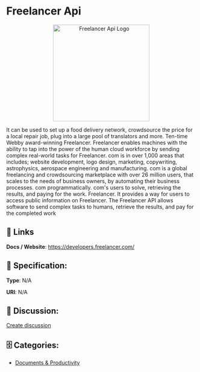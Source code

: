 # Freelancer Api
<p align="center">
    <img width="256" src="https://raw.githubusercontent.com/apis-list/apis-list/main/apis/freelancer-api/logo_256x256.png" alt="Freelancer Api Logo"/>
</p>

It can be used to set up a food delivery network, crowdsource the price for a local repair job, plug into a large pool of translators and more.  Ten-time Webby award-winning Freelancer. Freelancer enables machines with the ability to tap into the power of the human cloud workforce by sending complex real-world tasks for Freelancer. com is in over 1,000 areas that includes; website development, logo design, marketing, copywriting, astrophysics, aerospace engineering and manufacturing. com is a global freelancing and crowdsourcing marketplace with over 26 million users, that scales to the needs of business owners, by automating their business processes. com programmatically. com's users to solve, retrieving the results, and paying for the work. Freelancer.  It provides a way for users to access public information on Freelancer. The Freelancer API allows software to send complex tasks to humans, retrieve the results, and pay for the completed work

##  🔗 Links
**Docs / Website**: https://developers.freelancer.com/

## 🧬 Specification:
**Type**: N/A

**URI**: N/A

## 💬 Discussion:
[Create discussion](https://github.com/apis-list/apis-list/discussions/new)

## 🗄️ Categories:
- [Documents & Productivity](https://github.com/apis-list/apis-list#documents--productivity)



